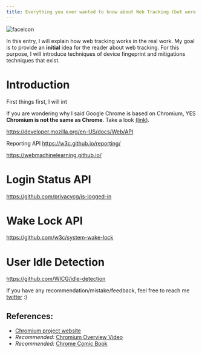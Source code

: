 ```yaml
---
title: Everything you ever wanted to know about Web Tracking (but were afraid to ask)
---
```


<div class="balloon_l">
  <div class="faceicon"><img src="../icon/otter_says.png" alt="faceicon" ></div>
  <p class="says">
  In this entry, I will explain how web tracking works in the real work. My goal is to provide an <b>initial</b> idea for the reader about web tracking. For this purpose, I will introduce techniques of device fingeprint and mitigations techniques that exist.
  </p>
</div>

# Introduction 

First things first, I will int


<div class="column" title="Web Tracking vs Device fingeprinting">
  <div style="overflow: hidden">
    <div style="float: left;">
        If you are wondering why I said Google Chrome is based on Chromium, YES <b> Chromium is not the same as Chrome</b>. Take a look <a href="https://chromium.googlesource.com/chromium/src.git/+/HEAD/docs/chromium_browser_vs_google_chrome.md">(link)</a>.
    </div>
  </div>
</div>

https://developer.mozilla.org/en-US/docs/Web/API


Reporting API
https://w3c.github.io/reporting/


https://webmachinelearning.github.io/

# Login Status API

https://github.com/privacycg/is-logged-in

# Wake Lock API
https://github.com/w3c/system-wake-lock


# User Idle Detection
https://github.com/WICG/idle-detection


If you have any recommendation/mistake/feedback, feel free to reach me [twitter](https://twitter.com/alberto_fdr) :)

## References:

-   [Chromium project website](https://www.chromium.org/chromium-projects/)
-   _Recommended:_ [Chromium Overview Video](https://www.youtube.com/watch?v=u11lbUWEeYI)
-   _Recommended:_ [Chrome Comic Book](https://www.google.com/googlebooks/chrome/)

